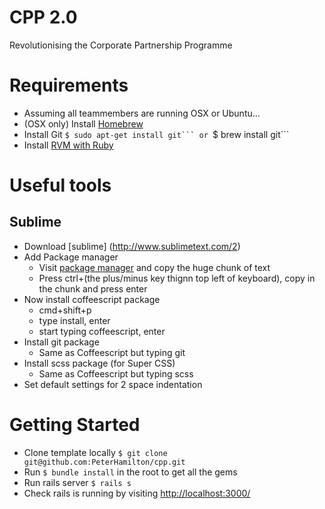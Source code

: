 # CPP 2.0
Revolutionising the Corporate Partnership Programme

Requirements
============

* Assuming all teammembers are running OSX or Ubuntu...
* (OSX only) Install [Homebrew](http://mxcl.github.com/homebrew/)
* Install Git ``$ sudo apt-get install git``` or ``$ brew install git```
* Install [RVM with Ruby](https://rvm.io/rvm/install/)


Useful tools
============

Sublime
-------
* Download [sublime] (http://www.sublimetext.com/2)
* Add Package manager
  * Visit [package manager](http://wbond.net/sublime_packages/package_control/installation) and copy the huge chunk of text
  * Press ctrl+(the plus/minus key thignn top left of keyboard), copy in the chunk and press enter
* Now install coffeescript package
  * cmd+shift+p
  * type install, enter
  * start typing coffeescript, enter
* Install git package
  * Same as Coffeescript but typing git
* Install scss package (for Super CSS)
  * Same as Coffeescript but typing scss
* Set default settings for 2 space indentation

Getting Started
===============

* Clone template locally ```$ git clone git@github.com:PeterHamilton/cpp.git```
* Run ```$ bundle install``` in the root to get all the gems
* Run rails server ```$ rails s```
* Check rails is running by visiting [http://localhost:3000/](http://localhost:3000/)